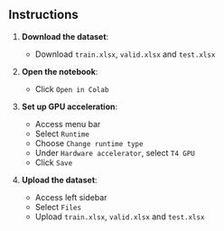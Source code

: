 ## Instructions

1. **Download the dataset**:
   - Download `train.xlsx`, `valid.xlsx` and `test.xlsx`

2. **Open the notebook**:
   - Click `Open in Colab`

3. **Set up GPU acceleration**:
   - Access menu bar
   - Select `Runtime`
   - Choose `Change runtime type`
   - Under `Hardware accelerator`, select `T4 GPU`
   - Click `Save`

4. **Upload the dataset**:
   - Access left sidebar
   - Select `Files`
   - Upload `train.xlsx`, `valid.xlsx` and `test.xlsx`
